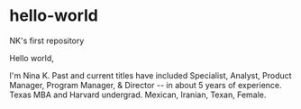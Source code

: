 # hello-world
NK's first repository

Hello world,

I'm Nina K. Past and current titles have included Specialist, Analyst, Product Manager, Program Manager, & Director -- in about 5 years of experience. Texas MBA and Harvard undergrad. Mexican, Iranian, Texan, Female. 
